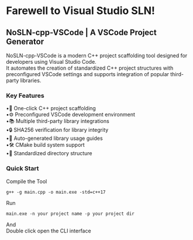 # Farewell to Visual Studio SLN!
## NoSLN-cpp-VSCode | A VSCode Project Generator
NoSLN-cpp-VSCode is a modern C++ project scaffolding tool designed for developers using Visual Studio Code.   
It automates the creation of standardized C++ project structures with preconfigured VSCode settings and supports integration of popular third-party libraries.
### Key Features  
•🚀 ​​One-click C++ project scaffolding​​  
•⚙️ ​​Preconfigured VSCode development environment​​  
•📚 ​​Multiple third-party library integrations​​  
•🔒 ​​SHA256 verification for library integrity​​  
•📝 ​​Auto-generated library usage guides​​  
•🛠️ ​​CMake build system support​​  
•📁 ​​Standardized directory structure​  
### Quick Start
Compile the Tool  
```
g++ -g main.cpp -o main.exe -std=c++17
```
Run
```
main.exe -n your project name -p your project dir
```
And  
Double click open the CLI interface
